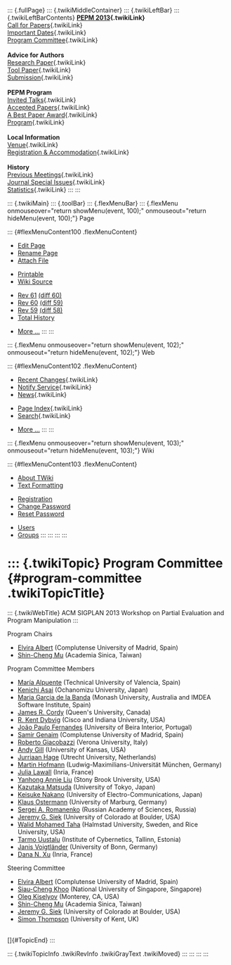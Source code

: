 ::: {.fullPage}
::: {.twikiMiddleContainer}
::: {.twikiLeftBar}
::: {.twikiLeftBarContents}
**[PEPM 2013](WebHome){.twikiLink}**\
[Call for Papers](CallForPapers){.twikiLink}\
[Important Dates](ImportantDates){.twikiLink}\
[Program Committee](ProgramCommittee){.twikiLink}\
\
**Advice for Authors**\
[Research Paper](ResearchPaperAdvice){.twikiLink}\
[Tool Paper](ToolPaperAdvice){.twikiLink}\
[Submission](PaperSubmission){.twikiLink}\
\
**PEPM Program**\
[Invited Talks](InvitedTalks){.twikiLink}\
[Accepted Papers](AcceptedPapers){.twikiLink}\
[A Best Paper Award](ABestPaperAward){.twikiLink}\
[Program](Program){.twikiLink}\
\
**Local Information**\
[Venue](WorkshopVenue){.twikiLink}\
[Registration & Accommodation](RegistrationAndAccomodation){.twikiLink}\
\
**History**\
[Previous Meetings](PreviousMeetings){.twikiLink}\
[Journal Special Issues](SpecialIssues){.twikiLink}\
[Statistics](HistoricalStatistics){.twikiLink}
:::
:::

::: {.twikiMain}
::: {.toolBar}
::: {.flexMenuBar}
::: {.flexMenu onmouseover="return showMenu(event, 100);" onmouseout="return hideMenu(event, 100);"}
Page

::: {#flexMenuContent100 .flexMenuContent}
-   [Edit
    Page](http://www.program-transformation.org/edit/PEPM13/ProgramCommittee?t=1536827678)
-   [Rename
    Page](http://www.program-transformation.org/rename/PEPM13/ProgramCommittee)
-   [Attach
    File](http://www.program-transformation.org/attach/PEPM13/ProgramCommittee)

<!-- -->

-   [Printable](http://www.program-transformation.org/view/PEPM13/ProgramCommittee?skin=print.pattern)
-   [Wiki
    Source](http://www.program-transformation.org/view/PEPM13/ProgramCommittee?skin=text&raw=on&contenttype=text/plain)

<!-- -->

-   [Rev
    61](http://www.program-transformation.org/view/PEPM13/ProgramCommittee?rev=1.61)
    [(diff 60)](http://www.program-transformation.org/rdiff/PEPM13/ProgramCommittee?rev1=1.61&rev2=1.60)
-   [Rev
    60](http://www.program-transformation.org/view/PEPM13/ProgramCommittee?rev=1.60)
    [(diff 59)](http://www.program-transformation.org/rdiff/PEPM13/ProgramCommittee?rev1=1.60&rev2=1.59)
-   [Rev
    59](http://www.program-transformation.org/view/PEPM13/ProgramCommittee?rev=1.59)
    [(diff 58)](http://www.program-transformation.org/rdiff/PEPM13/ProgramCommittee?rev1=1.59&rev2=1.58)
-   [Total
    History](http://www.program-transformation.org/rdiff/PEPM13/ProgramCommittee)

<!-- -->

-   [More
    \...](http://www.program-transformation.org/oops/PEPM13/ProgramCommittee?template=oopsmore&param1=1.61&param2=1.61)
:::
:::

::: {.flexMenu onmouseover="return showMenu(event, 102);" onmouseout="return hideMenu(event, 102);"}
Web

::: {#flexMenuContent102 .flexMenuContent}
-   [Recent Changes](WebChanges){.twikiLink}
-   [Notify Service](WebNotify){.twikiLink}
-   [News](WebNews){.twikiLink}

<!-- -->

-   [Page Index](WebIndex){.twikiLink}
-   [Search](WebSearch){.twikiLink}

<!-- -->

-   [More
    \...](http://www.program-transformation.org/oops/PEPM13/ProgramCommittee?template=oopsmore&param1=1.61&param2=1.61)
:::
:::

::: {.flexMenu onmouseover="return showMenu(event, 103);" onmouseout="return hideMenu(event, 103);"}
Wiki

::: {#flexMenuContent103 .flexMenuContent}
-   [About
    TWiki](http://www.program-transformation.org/view/TWiki/WebHome)
-   [Text
    Formatting](http://www.program-transformation.org/view/TWiki/TextFormattingRules)

<!-- -->

-   [Registration](http://www.program-transformation.org/view/TWiki/TWikiRegistration)
-   [Change
    Password](http://www.program-transformation.org/view/TWiki/ChangePassword)
-   [Reset
    Password](http://www.program-transformation.org/view/TWiki/ResetPassword)

<!-- -->

-   [Users](http://www.program-transformation.org/view/Main/TWikiUsers)
-   [Groups](http://www.program-transformation.org/view/Main/TWikiGroups)
:::
:::
:::
:::

::: {.twikiTopic}
Program Committee {#program-committee .twikiTopicTitle}
=================

::: {.twikiWebTitle}
ACM SIGPLAN 2013 Workshop on Partial Evaluation and Program Manipulation
:::

Program Chairs

-   [Elvira Albert](http://clip.dia.fi.upm.es/~elvira/) (Complutense
    University of Madrid, Spain)
-   [Shin-Cheng Mu](http://www.iis.sinica.edu.tw/~scm/) (Academia
    Sinica, Taiwan)

Program Committee Members

-   [María Alpuente](http://users.dsic.upv.es/grupos/elp/alpuente.html)
    (Technical University of Valencia, Spain)
-   [Kenichi Asai](http://pllab.is.ocha.ac.jp/~asai/) (Ochanomizu
    University, Japan)
-   [Maria Garcia de la Banda](http://www.csse.monash.edu.au/~mbanda/)
    (Monash University, Australia and IMDEA Software Institute, Spain)
-   [James R. Cordy](http://research.cs.queensu.ca/~cordy/) (Queen\'s
    University, Canada)
-   [R. Kent Dybvig](https://www.cs.indiana.edu/~dyb/) (Cisco and
    Indiana University, USA)
-   [João Paulo Fernandes](http://www.di.ubi.pt/~jpf/) (University of
    Beira Interior, Portugal)
-   [Samir Genaim](http://clip.dia.fi.upm.es/~samir) (Complutense
    University of Madrid, Spain)
-   [Roberto Giacobazzi](http://profs.sci.univr.it/~giaco/) (Verona
    University, Italy)
-   [Andy Gill](http://www.ittc.ku.edu/~andygill/) (University of
    Kansas, USA)
-   [Jurriaan Hage](http://www.cs.uu.nl/groups/ST/Hage) (Utrecht
    University, Netherlands)
-   [Martin Hofmann](http://www.tcs.ifi.lmu.de/~mhofmann)
    (Ludwig-Maximilians-Universität München, Germany)
-   [Julia Lawall](http://pagesperso-systeme.lip6.fr/Julia.Lawall/)
    (Inria, France)
-   [Yanhong Annie Liu](http://www.cs.sunysb.edu/~liu) (Stony Brook
    University, USA)
-   [Kazutaka Matsuda](http://www-kb.is.s.u-tokyo.ac.jp/~kztk/)
    (University of Tokyo, Japan)
-   [Keisuke Nakano](http://millsmess.cs.uec.ac.jp/~ksk/) (University of
    Electro-Communications, Japan)
-   [Klaus Ostermann](http://www.informatik.uni-marburg.de/~kos/)
    (University of Marburg, Germany)
-   [Sergei A. Romanenko](http://pat.keldysh.ru/~roman) (Russian Academy
    of Sciences, Russia)
-   [Jeremy G. Siek](http://www.cs.colorado.edu/~siek/) (University of
    Colorado at Boulder, USA)
-   [Walid Mohamed
    Taha](http://www.hh.se/english/research/professors/walidmohamedtaha.10235.html)
    (Halmstad University, Sweden, and Rice University, USA)
-   [Tarmo Uustalu](http://cs.ioc.ee/~tarmo/) (Institute of Cybernetics,
    Tallinn, Estonia)
-   [Janis Voigtländer](http://www.iai.uni-bonn.de/~jv/) (University of
    Bonn, Germany)
-   [Dana N. Xu](http://gallium.inria.fr/~naxu/) (Inria, France)

Steering Committee

-   [Elvira Albert](http://costa.ls.fi.upm.es/~elvira/) (Complutense
    University of Madrid, Spain)
-   [Siau-Cheng Khoo](http://www.comp.nus.edu.sg/~khoosc/) (National
    University of Singapore, Singapore)
-   [Oleg Kiselyov](http://okmij.org/ftp/) (Monterey, CA, USA)
-   [Shin-Cheng Mu](http://www.iis.sinica.edu.tw/~scm/) (Academia
    Sinica, Taiwan)
-   [Jeremy G. Siek](http://ecee.colorado.edu/~siek/) (University of
    Colorado at Boulder, USA)
-   [Simon Thompson](http://www.cs.kent.ac.uk/people/staff/sjt/)
    (University of Kent, UK)

\
[]{#TopicEnd}
:::

::: {.twikiTopicInfo .twikiRevInfo .twikiGrayText .twikiMoved}
:::
:::
:::
:::
